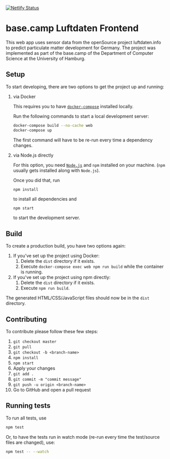 [![Netlify Status](https://api.netlify.com/api/v1/badges/4e81fde5-90d4-40f2-a358-9ca43362b0a2/deploy-status)](https://app.netlify.com/sites/airdata/deploys)

# base.camp Luftdaten Frontend

This web app uses sensor data from the openSource project luftdaten.info to predict particulate matter development for Germany. The project was implemented as part of the base.camp of the Department of Computer Science at the University of Hamburg.

## Setup

To start developing, there are two options to get the project up and running:

1. via Docker

   This requires you to have [`docker-compose`](https://docs.docker.com/compose/install/) installed locally.

   Run the following commands to start a local development server:

   ```sh
   docker-compose build --no-cache web
   docker-compose up
   ```

   The first command will have to be re-run every time a dependency changes.

2. via Node.js directly

   For this option, you need [`Node.js`](https://nodejs.org/en/) and `npm` installed on your machine. (`npm` usually gets installed along with `Node.js`).

   Once you did that, run

   ```sh
   npm install
   ```

   to install all dependencies and

   ```
   npm start
   ```

   to start the development server.

## Build

To create a production build, you have two options again:

1. If you've set up the project using Docker:
   1. Delete the `dist` directory if it exists.
   2. Execute `docker-compose exec web npm run build` while the container is running.
2. If you've set up the project using npm directly:
   1. Delete the `dist` directory if it exists.
   2. Execute `npm run build`.

The generated HTML/CSS/JavaScript files should now be in the `dist` directory.

## Contributing

To contribute please follow these few steps:

1. `git checkout master`
2. `git pull`
3. `git checkout -b <branch-name>`
4. `npm install`
5. `npm start`
6. Apply your changes
7. `git add .`
8. `git commit -m "commit message"`
9. `git push -u origin <branch-name>`
10. Go to GitHub and open a pull request

## Running tests

To run all tests, use

```sh
npm test
```

Or, to have the tests run in watch mode (re-run every time the test/source files are changed), use:

```sh
npm test -- --watch
```
